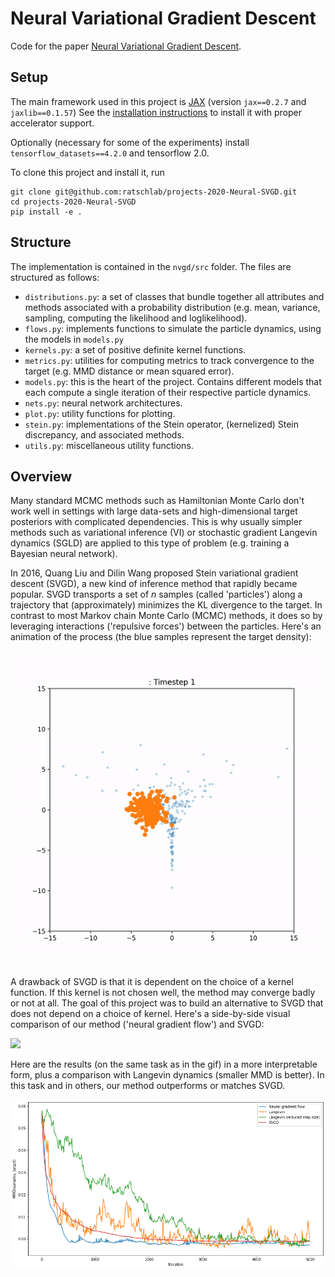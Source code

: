 # Neural Variational Gradient Descent

Code for the paper [Neural Variational Gradient Descent](https://arxiv.org/abs/2107.10731).

## Setup

The main framework used in this project is [JAX](https://github.com/google/jax) (version `jax==0.2.7` and `jaxlib==0.1.57`)
See the [installation instructions](https://github.com/google/jax#installation) to install it with proper accelerator support.

Optionally (necessary for some of the experiments) install `tensorflow_datasets==4.2.0` and tensorflow 2.0.

To clone this project and install it, run

```
git clone git@github.com:ratschlab/projects-2020-Neural-SVGD.git
cd projects-2020-Neural-SVGD
pip install -e .
```

## Structure

The implementation is contained in the `nvgd/src` folder. The files are structured as follows:

* `distributions.py`: a set of classes that bundle together all attributes and methods associated with a probability distribution (e.g. mean, variance, sampling, computing the likelihood and loglikelihood).
* `flows.py`: implements functions to simulate the particle dynamics, using the models in `models.py`
* `kernels.py`: a set of positive definite kernel functions.
* `metrics.py`: utilities for computing metrics to track convergence to the target (e.g. MMD distance or mean squared error).
* `models.py`: this is the heart of the project. Contains different models that each compute a single iteration of their respective particle dynamics.
* `nets.py`: neural network architectures.
* `plot.py`: utility functions for plotting.
* `stein.py`: implementations of the Stein operator, (kernelized) Stein discrepancy, and associated methods.
* `utils.py`: miscellaneous utility functions.


## Overview

Many standard MCMC methods such as Hamiltonian Monte Carlo don't work well in settings with large data-sets and high-dimensional target posteriors with complicated dependencies. This is why usually simpler methods such as variational inference (VI) or stochastic gradient Langevin dynamics (SGLD) are applied to this type of problem (e.g. training a Bayesian neural network).

In 2016, Quang Liu and Dilin Wang proposed Stein variational gradient descent (SVGD), a new kind of inference method that rapidly became popular. SVGD transports a set of $n$ samples (called 'particles') along a trajectory that (approximately) minimizes the KL divergence to the target. In contrast to most Markov chain Monte Carlo (MCMC) methods, it does so by leveraging interactions ('repulsive forces') between the particles. Here's an animation of the process (the blue samples represent the target density):

![](./illustrations/svgd.gif)

A drawback of SVGD is that it is dependent on the choice of a kernel function. If this kernel is not chosen well, the method may converge badly or not at all. The goal of this project was to build an alternative to SVGD that does not depend on a choice of kernel. Here's a side-by-side visual comparison of our method ('neural gradient flow') and SVGD:

<img src="./illustrations/ngf-vs-svgd.gif"/>

Here are the results (on the same task as in the gif) in a more interpretable form, plus a comparison with Langevin dynamics (smaller MMD is better). In this task and in others, our method outperforms or matches SVGD.

![img](./illustrations/funnel_mmd.png)



